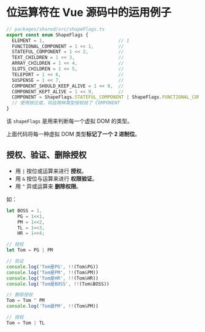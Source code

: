 # 位运算符在 Vue 源码中的运用例子

```ts
// packages/shared/src/shapeFlags.ts
export const enum ShapeFlags {
  ELEMENT = 1,                           // 1
  FUNCTIONAL_COMPONENT = 1 << 1,         // 
  STATEFUL_COMPONENT = 1 << 2,           // 
  TEXT_CHILDREN = 1 << 3,                // 
  ARRAY_CHILDREN = 1 << 4,               // 
  SLOTS_CHILDREN = 1 << 5,               // 
  TELEPORT = 1 << 6,                     // 
  SUSPENSE = 1 << 7,                     // 
  COMPONENT_SHOULD_KEEP_ALIVE = 1 << 8,  // 
  COMPONENT_KEPT_ALIVE = 1 << 9,         // 
  COMPONENT = ShapeFlags.STATEFUL_COMPONENT | ShapeFlags.FUNCTIONAL_COMPONENT
  // 使用按位或，将这两种类型授权给了 COMPONENT
}
```

该 `shapeFlags` 是用来判断每一个虚拟 DOM 的类型。

上面代码将每一种虚拟 DOM 类型**标记了一个 2 进制位**。

## 授权、验证、删除授权

- 用 `|` 按位或运算来进行 **授权**。
- 用 `&` 按位与运算来进行 **权限验证**。 
- 用 `^` 异或运算来 **删除权限**。

如：
```js
let BOSS = 1,
    PG = 1<<1,
    PM = 1<<2,
    TL = 1<<3,
    HR = 1<<4;

// 授权
let Tom = PG | PM

// 验证
console.log('Tom是PG', !!(Tom&PG))
console.log('Tom是PM', !!(Tom&PM))
console.log('Tom是HR', !!(Tom&HR))
console.log('Tom是BOSS', !!(Tom&BOSS))

// 删除授权
Tom = Tom ^ PM
console.log('Tom是PM', !!(Tom&PM))

// 授权
Tom = Tom | TL
```
